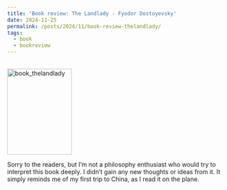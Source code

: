 ```yaml
---
title: 'Book review: The Landlady - Fyodor Dostoyevsky'
date: 2024-11-25
permalink: /posts/2024/11/book-review-thelandlady/
tags:
  - book
  - bookreview
---
```

<br/><img src='/images/bookreview/book_thelandlady.jpg' alt='book_thelandlady' style="height: 200px; width:150px;"> 

Sorry to the readers, but I’m not a philosophy enthusiast who would try to interpret this book deeply. I didn’t gain any new thoughts or ideas from it. It simply reminds me of my first trip to China, as I read it on the plane.
